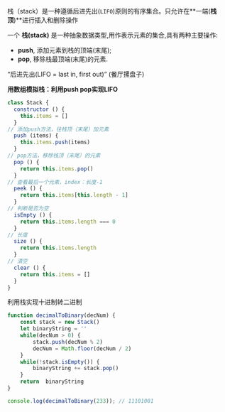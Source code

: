 栈（stack）是一种遵循后进先出(`LIFO`)原则的有序集合。只允许在**一端(**栈顶**)**进行插入和删除操作

一个 **栈(stack)** 是一种抽象数据类型,用作表示元素的集合,具有两种主要操作:

- **push**, 添加元素到栈的顶端(末尾);
- **pop**, 移除栈最顶端(末尾)的元素.

“后进先出(LIFO = last in, first out)” (餐厅摞盘子)

**用数组模拟栈：利用push pop实现LIFO**

```javaScript
class Stack {
  constructor () {
    this.items = []
  }
// 添加push方法，往栈顶（末尾）加元素
  push (items) {
    this.items.push(items)
  }
// pop方法，移除栈顶（末尾）的元素
  pop () {
    return this.items.pop()
  }
// 查看最后一个元素，index：长度-1
  peek () {
    return this.items[this.length - 1]
  }
// 判断是否为空
  isEmpty () {
    return this.items.length === 0
  }
// 长度 
  size () {
    return this.items.length
  }
// 清空
  clear () {
    return this.items = []
  }
}

```


利用栈实现十进制转二进制

``` javaScript
function decimalToBinary(decNum) {
	const stack = new Stack()
	let binaryString = ''
	while(decNum > 0) {
		stack.push(decNum % 2)
		decNum = Math.floor(decNum / 2)
	}
	while(!stack.isEmpty()) {
		binaryString += stack.pop()
	}
    return  binaryString
}

console.log(decimalToBinary(233)); // 11101001
```
